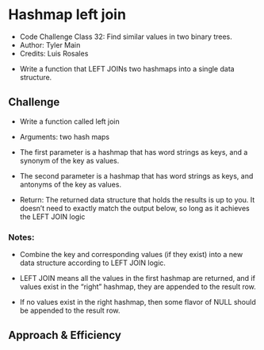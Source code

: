 # Hashmap left join

* Code Challenge Class 32: Find similar values in two binary trees.
* Author: Tyler Main
* Credits: Luis Rosales

- Write a function that LEFT JOINs two hashmaps into a single data structure.

## Challenge

- Write a function called left join

- Arguments: two hash maps

- The first parameter is a hashmap that has word strings as keys, and a synonym of the key as values.

- The second parameter is a hashmap that has word strings as keys, and antonyms of the key as values.

- Return: The returned data structure that holds the results is up to you. It doesn’t need to exactly match the output below, so long as it achieves the LEFT JOIN logic

### Notes:

- Combine the key and corresponding values (if they exist) into a new data structure according to LEFT JOIN logic.

- LEFT JOIN means all the values in the first hashmap are returned, and if values exist in the “right” hashmap, they are appended to the result row.

- If no values exist in the right hashmap, then some flavor of NULL should be appended to the result row.

## Approach & Efficiency
